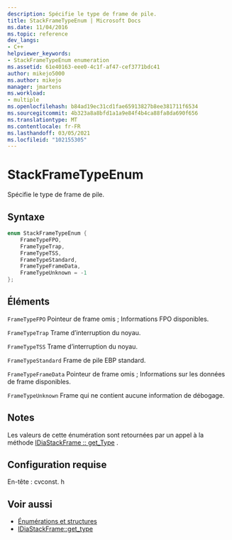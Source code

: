 ```yaml
---
description: Spécifie le type de frame de pile.
title: StackFrameTypeEnum | Microsoft Docs
ms.date: 11/04/2016
ms.topic: reference
dev_langs:
- C++
helpviewer_keywords:
- StackFrameTypeEnum enumeration
ms.assetid: 61e40163-eee0-4c1f-af47-cef3771bdc41
author: mikejo5000
ms.author: mikejo
manager: jmartens
ms.workload:
- multiple
ms.openlocfilehash: b84ad19ec31cd1fae65913827b8ee381711f6534
ms.sourcegitcommit: 4b323a8a8bfd1a1a9e84f4b4ca88fa8da690f656
ms.translationtype: MT
ms.contentlocale: fr-FR
ms.lasthandoff: 03/05/2021
ms.locfileid: "102155305"
---
```

# <a name="stackframetypeenum"></a>StackFrameTypeEnum
Spécifie le type de frame de pile.

## <a name="syntax"></a>Syntaxe

```C++
enum StackFrameTypeEnum {
    FrameTypeFPO,
    FrameTypeTrap,
    FrameTypeTSS,
    FrameTypeStandard,
    FrameTypeFrameData,
    FrameTypeUnknown = -1
};
```

## <a name="elements"></a>Éléments
`FrameTypeFPO` Pointeur de frame omis ; Informations FPO disponibles.

`FrameTypeTrap` Trame d’interruption du noyau.

`FrameTypeTSS` Trame d’interruption du noyau.

`FrameTypeStandard` Frame de pile EBP standard.

`FrameTypeFrameData` Pointeur de frame omis ; Informations sur les données de frame disponibles.

`FrameTypeUnknown` Frame qui ne contient aucune information de débogage.

## <a name="remarks"></a>Notes
Les valeurs de cette énumération sont retournées par un appel à la méthode [IDiaStackFrame :: get_Type](../../debugger/debug-interface-access/idiastackframe-get-type.md) .

## <a name="requirements"></a>Configuration requise
En-tête : cvconst. h

## <a name="see-also"></a>Voir aussi
- [Énumérations et structures](../../debugger/debug-interface-access/enumerations-and-structures.md)
- [IDiaStackFrame::get_type](../../debugger/debug-interface-access/idiastackframe-get-type.md)
